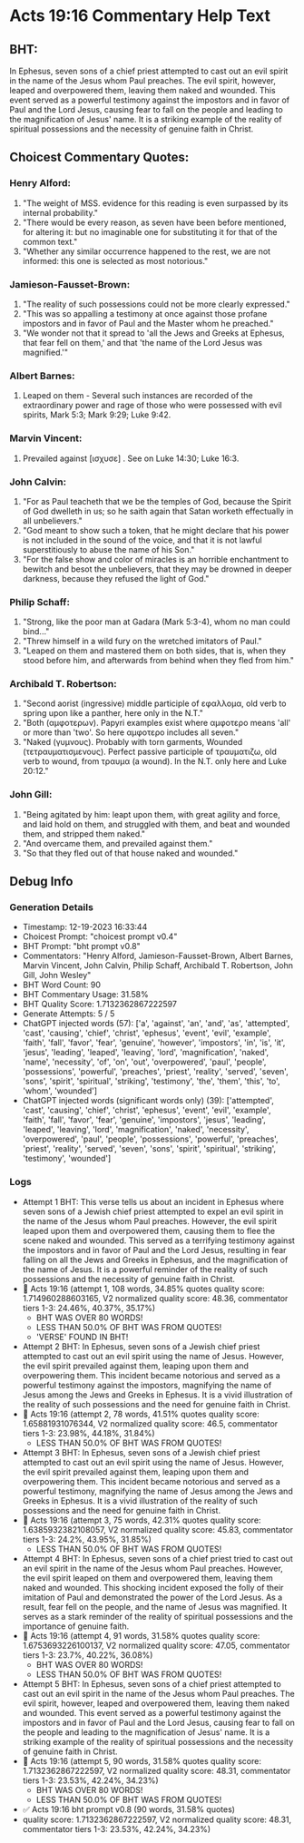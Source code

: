 # Acts 19:16 Commentary Help Text

## BHT:
In Ephesus, seven sons of a chief priest attempted to cast out an evil spirit in the name of the Jesus whom Paul preaches. The evil spirit, however, leaped and overpowered them, leaving them naked and wounded. This event served as a powerful testimony against the impostors and in favor of Paul and the Lord Jesus, causing fear to fall on the people and leading to the magnification of Jesus' name. It is a striking example of the reality of spiritual possessions and the necessity of genuine faith in Christ.

## Choicest Commentary Quotes:
### Henry Alford:
1. "The weight of MSS. evidence for this reading is even surpassed by its internal probability."
2. "There would be every reason, as seven have been before mentioned, for altering it: but no imaginable one for substituting it for that of the common text."
3. "Whether any similar occurrence happened to the rest, we are not informed: this one is selected as most notorious."

### Jamieson-Fausset-Brown:
1. "The reality of such possessions could not be more clearly expressed."
2. "This was so appalling a testimony at once against those profane impostors and in favor of Paul and the Master whom he preached."
3. "We wonder not that it spread to 'all the Jews and Greeks at Ephesus, that fear fell on them,' and that 'the name of the Lord Jesus was magnified.'"

### Albert Barnes:
1. Leaped on them - Several such instances are recorded of the extraordinary power and rage of those who were possessed with evil spirits, Mark 5:3; Mark 9:29; Luke 9:42.


### Marvin Vincent:
1. Prevailed against [ισχυσε] . See on Luke 14:30; Luke 16:3.


### John Calvin:
1. "For as Paul teacheth that we be the temples of God, because the Spirit of God dwelleth in us; so he saith again that Satan worketh effectually in all unbelievers."
2. "God meant to show such a token, that he might declare that his power is not included in the sound of the voice, and that it is not lawful superstitiously to abuse the name of his Son."
3. "For the false show and color of miracles is an horrible enchantment to bewitch and besot the unbelievers, that they may be drowned in deeper darkness, because they refused the light of God."

### Philip Schaff:
1. "Strong, like the poor man at Gadara (Mark 5:3-4), whom no man could bind..."
2. "Threw himself in a wild fury on the wretched imitators of Paul."
3. "Leaped on them and mastered them on both sides, that is, when they stood before him, and afterwards from behind when they fled from him."

### Archibald T. Robertson:
1. "Second aorist (ingressive) middle participle of εφαλλομα, old verb to spring upon like a panther, here only in the N.T."
2. "Both (αμφοτερων). Papyri examples exist where αμφοτερο means 'all' or more than 'two'. So here αμφοτερο includes all seven."
3. "Naked (γυμνους). Probably with torn garments,
Wounded (τετραυματισμενους). Perfect passive participle of τραυματιζω, old verb to wound, from τραυμα (a wound). In the N.T. only here and Luke 20:12."

### John Gill:
1. "Being agitated by him: leapt upon them, with great agility and force, and laid hold on them, and struggled with them, and beat and wounded them, and stripped them naked." 
2. "And overcame them, and prevailed against them."
3. "So that they fled out of that house naked and wounded."


## Debug Info
### Generation Details
- Timestamp: 12-19-2023 16:33:44
- Choicest Prompt: "choicest prompt v0.4"
- BHT Prompt: "bht prompt v0.8"
- Commentators: "Henry Alford, Jamieson-Fausset-Brown, Albert Barnes, Marvin Vincent, John Calvin, Philip Schaff, Archibald T. Robertson, John Gill, John Wesley"
- BHT Word Count: 90
- BHT Commentary Usage: 31.58%
- BHT Quality Score: 1.7132362867222597
- Generate Attempts: 5 / 5
- ChatGPT injected words (57):
	['a', 'against', 'an', 'and', 'as', 'attempted', 'cast', 'causing', 'chief', 'christ', 'ephesus', 'event', 'evil', 'example', 'faith', 'fall', 'favor', 'fear', 'genuine', 'however', 'impostors', 'in', 'is', 'it', 'jesus', 'leading', 'leaped', 'leaving', 'lord', 'magnification', 'naked', 'name', 'necessity', 'of', 'on', 'out', 'overpowered', 'paul', 'people', 'possessions', 'powerful', 'preaches', 'priest', 'reality', 'served', 'seven', 'sons', 'spirit', 'spiritual', 'striking', 'testimony', 'the', 'them', 'this', 'to', 'whom', 'wounded']
- ChatGPT injected words (significant words only) (39):
	['attempted', 'cast', 'causing', 'chief', 'christ', 'ephesus', 'event', 'evil', 'example', 'faith', 'fall', 'favor', 'fear', 'genuine', 'impostors', 'jesus', 'leading', 'leaped', 'leaving', 'lord', 'magnification', 'naked', 'necessity', 'overpowered', 'paul', 'people', 'possessions', 'powerful', 'preaches', 'priest', 'reality', 'served', 'seven', 'sons', 'spirit', 'spiritual', 'striking', 'testimony', 'wounded']

### Logs
- Attempt 1 BHT: This verse tells us about an incident in Ephesus where seven sons of a Jewish chief priest attempted to expel an evil spirit in the name of the Jesus whom Paul preaches. However, the evil spirit leaped upon them and overpowered them, causing them to flee the scene naked and wounded. This served as a terrifying testimony against the impostors and in favor of Paul and the Lord Jesus, resulting in fear falling on all the Jews and Greeks in Ephesus, and the magnification of the name of Jesus. It is a powerful reminder of the reality of such possessions and the necessity of genuine faith in Christ.
- 🔄 Acts 19:16 (attempt 1, 108 words, 34.85% quotes quality score: 1.714960288603165, V2 normalized quality score: 48.36, commentator tiers 1-3: 24.46%, 40.37%, 35.17%) 
	- BHT WAS OVER 80 WORDS! 
	- LESS THAN 50.0% OF BHT WAS FROM QUOTES! 
	- 'VERSE' FOUND IN BHT!
- Attempt 2 BHT: In Ephesus, seven sons of a Jewish chief priest attempted to cast out an evil spirit using the name of Jesus. However, the evil spirit prevailed against them, leaping upon them and overpowering them. This incident became notorious and served as a powerful testimony against the impostors, magnifying the name of Jesus among the Jews and Greeks in Ephesus. It is a vivid illustration of the reality of such possessions and the need for genuine faith in Christ.
- 🔄 Acts 19:16 (attempt 2, 78 words, 41.51% quotes quality score: 1.65881931076344, V2 normalized quality score: 46.5, commentator tiers 1-3: 23.98%, 44.18%, 31.84%) 
	- LESS THAN 50.0% OF BHT WAS FROM QUOTES!
- Attempt 3 BHT: In Ephesus, seven sons of a Jewish chief priest attempted to cast out an evil spirit using the name of Jesus. However, the evil spirit prevailed against them, leaping upon them and overpowering them. This incident became notorious and served as a powerful testimony, magnifying the name of Jesus among the Jews and Greeks in Ephesus. It is a vivid illustration of the reality of such possessions and the need for genuine faith in Christ.
- 🔄 Acts 19:16 (attempt 3, 75 words, 42.31% quotes quality score: 1.6385932382108057, V2 normalized quality score: 45.83, commentator tiers 1-3: 24.2%, 43.95%, 31.85%) 
	- LESS THAN 50.0% OF BHT WAS FROM QUOTES!
- Attempt 4 BHT: In Ephesus, seven sons of a chief priest tried to cast out an evil spirit in the name of the Jesus whom Paul preaches. However, the evil spirit leaped on them and overpowered them, leaving them naked and wounded. This shocking incident exposed the folly of their imitation of Paul and demonstrated the power of the Lord Jesus. As a result, fear fell on the people, and the name of Jesus was magnified. It serves as a stark reminder of the reality of spiritual possessions and the importance of genuine faith.
- 🔄 Acts 19:16 (attempt 4, 91 words, 31.58% quotes quality score: 1.6753693226100137, V2 normalized quality score: 47.05, commentator tiers 1-3: 23.7%, 40.22%, 36.08%) 
	- BHT WAS OVER 80 WORDS! 
	- LESS THAN 50.0% OF BHT WAS FROM QUOTES!
- Attempt 5 BHT: In Ephesus, seven sons of a chief priest attempted to cast out an evil spirit in the name of the Jesus whom Paul preaches. The evil spirit, however, leaped and overpowered them, leaving them naked and wounded. This event served as a powerful testimony against the impostors and in favor of Paul and the Lord Jesus, causing fear to fall on the people and leading to the magnification of Jesus' name. It is a striking example of the reality of spiritual possessions and the necessity of genuine faith in Christ.
- 🔄 Acts 19:16 (attempt 5, 90 words, 31.58% quotes quality score: 1.7132362867222597, V2 normalized quality score: 48.31, commentator tiers 1-3: 23.53%, 42.24%, 34.23%) 
	- BHT WAS OVER 80 WORDS! 
	- LESS THAN 50.0% OF BHT WAS FROM QUOTES!
- ✅ Acts 19:16 bht prompt v0.8 (90 words, 31.58% quotes)
- quality score: 1.7132362867222597, V2 normalized quality score: 48.31, commentator tiers 1-3: 23.53%, 42.24%, 34.23%)